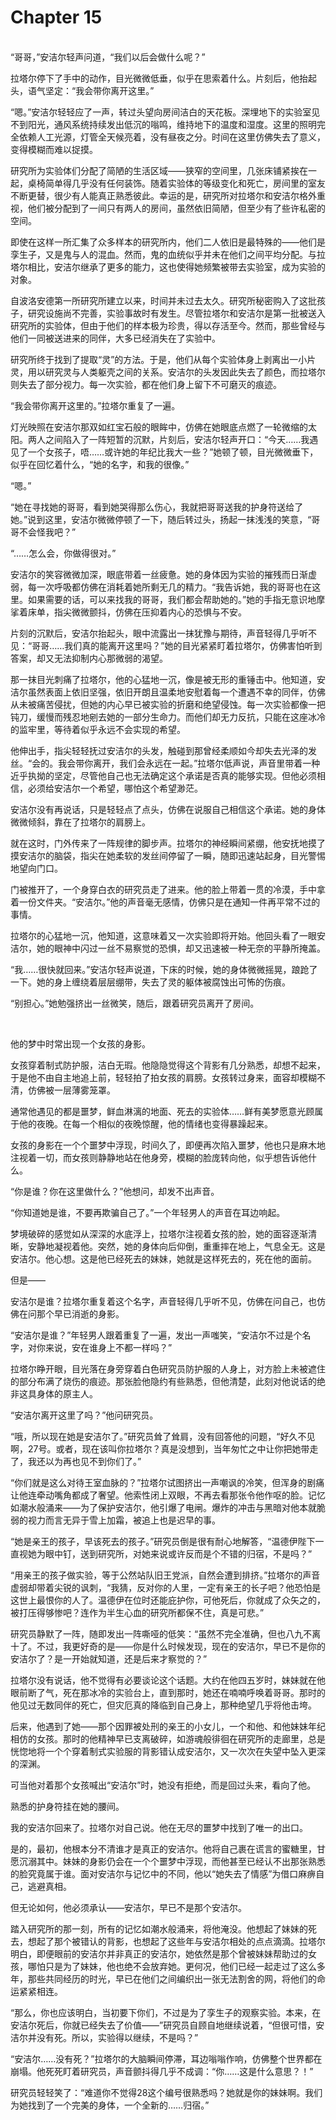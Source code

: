 # Chapter 15

<br>
“哥哥，”安洁尔轻声问道，“我们以后会做什么呢？”

拉塔尔停下了手中的动作，目光微微低垂，似乎在思索着什么。片刻后，他抬起头，语气坚定：“我会带你离开这里。”

“嗯。”安洁尔轻轻应了一声，转过头望向房间洁白的天花板。深埋地下的实验室见不到阳光，通风系统持续发出低沉的嗡鸣，维持地下的温度和湿度。这里的照明完全依赖人工光源，灯管全天候亮着，没有昼夜之分。时间在这里仿佛失去了意义，变得模糊而难以捉摸。

研究所为实验体们分配了简陋的生活区域——狭窄的空间里，几张床铺紧挨在一起，桌椅简单得几乎没有任何装饰。随着实验体的等级变化和死亡，房间里的室友不断更替，很少有人能真正熟悉彼此。幸运的是，研究所对拉塔尔和安洁尔格外重视，他们被分配到了一间只有两人的房间，虽然依旧简陋，但至少有了些许私密的空间。

即使在这样一所汇集了众多样本的研究所内，他们二人依旧是最特殊的——他们是孪生子，又是鬼与人的混血。然而，鬼的血统似乎并未在他们之间平均分配。与拉塔尔相比，安洁尔继承了更多的能力，这也使得她频繁被带去实验室，成为实验的对象。

自波洛安德第一所研究所建立以来，时间并未过去太久。研究所秘密购入了这批孩子，研究设施尚不完善，实验事故时有发生。尽管拉塔尔和安洁尔是第一批被送入研究所的实验体，但由于他们的样本极为珍贵，得以存活至今。然而，那些曾经与他们一同被送进来的同伴，大多已经消失在了实验中。

研究所终于找到了提取“灵”的方法。于是，他们从每个实验体身上剥离出一小片灵，用以研究灵与人类躯壳之间的关系。安洁尔的头发因此失去了颜色，而拉塔尔则失去了部分视力。每一次实验，都在他们身上留下不可磨灭的痕迹。

“我会带你离开这里的。”拉塔尔重复了一遍。

灯光映照在安洁尔那双如红宝石般的眼眸中，仿佛在她眼底点燃了一轮微缩的太阳。两人之间陷入了一阵短暂的沉默，片刻后，安洁尔轻声开口：“今天……我遇见了一个女孩子，唔……或许她的年纪比我大一些？”她顿了顿，目光微微垂下，似乎在回忆着什么，“她的名字，和我的很像。”

“嗯。”

“她在寻找她的哥哥，看到她哭得那么伤心，我就把哥哥送我的护身符送给了她。”说到这里，安洁尔微微停顿了一下，随后转过头，扬起一抹浅浅的笑意，“哥哥不会怪我吧？”

“……怎么会，你做得很对。”

安洁尔的笑容微微加深，眼底带着一丝疲惫。她的身体因为实验的摧残而日渐虚弱，每一次呼吸都仿佛在消耗着她所剩无几的精力。“我告诉她，我的哥哥也在这里。如果需要的话，可以来找我的哥哥，我们都会帮助她的。”她的手指无意识地摩挲着床单，指尖微微颤抖，仿佛在压抑着内心的恐惧与不安。

片刻的沉默后，安洁尔抬起头，眼中流露出一抹犹豫与期待，声音轻得几乎听不见：“哥哥……我们真的能离开这里吗？”她的目光紧紧盯着拉塔尔，仿佛害怕听到答案，却又无法抑制内心那微弱的渴望。

那一抹目光刺痛了拉塔尔，他的心猛地一沉，像是被无形的重锤击中。他知道，安洁尔虽然表面上依旧坚强，依旧开朗且温柔地安慰着每一个遭遇不幸的同伴，仿佛从未被痛苦侵扰，但她的内心早已被实验的折磨和绝望侵蚀。每一次实验都像一把钝刀，缓慢而残忍地剜去她的一部分生命力。而他们却无力反抗，只能在这座冰冷的监牢里，等待着似乎永远不会实现的希望。

他伸出手，指尖轻轻抚过安洁尔的头发，触碰到那曾经柔顺如今却失去光泽的发丝。“会的。我会带你离开，我们会永远在一起。”拉塔尔低声说，声音里带着一种近乎执拗的坚定，尽管他自己也无法确定这个承诺是否真的能够实现。但他必须相信，必须给安洁尔一个希望，哪怕这个希望渺茫。

安洁尔没有再说话，只是轻轻点了点头，仿佛在说服自己相信这个承诺。她的身体微微倾斜，靠在了拉塔尔的肩膀上。

就在这时，门外传来了一阵规律的脚步声。拉塔尔的神经瞬间紧绷，他安抚地摸了摸安洁尔的脑袋，指尖在她柔软的发丝间停留了一瞬，随即迅速站起身，目光警惕地望向门口。

门被推开了，一个身穿白衣的研究员走了进来。他的脸上带着一贯的冷漠，手中拿着一份文件夹。“安洁尔。”他的声音毫无感情，仿佛只是在通知一件再平常不过的事情。

拉塔尔的心猛地一沉，他知道，这意味着又一次实验即将开始。他回头看了一眼安洁尔，她的眼神中闪过一丝不易察觉的恐惧，却又迅速被一种无奈的平静所掩盖。

“我……很快就回来。”安洁尔轻声说道，下床的时候，她的身体微微摇晃，踉跄了一下。她的身上缠绕着层层绷带，失去了灵的躯体被腐蚀出可怖的伤痕。

“别担心。”她勉强挤出一丝微笑，随后，跟着研究员离开了房间。

<br>

他的梦中时常出现一个女孩的身影。

女孩穿着制式防护服，洁白无瑕。他隐隐觉得这个背影有几分熟悉，却想不起来，于是他不由自主地追上前，轻轻拍了拍女孩的肩膀。女孩转过身来，面容却模糊不清，仿佛被一层薄雾笼罩。

通常他遇见的都是噩梦，鲜血淋漓的地面、死去的实验体……鲜有美梦愿意光顾属于他的夜晚。在每一个相似的夜晚惊醒，他的情绪也变得暴躁起来。

女孩的身影在一个个噩梦中浮现，时间久了，即便再次陷入噩梦，他也只是麻木地注视着一切，而女孩则静静地站在他身旁，模糊的脸庞转向他，似乎想告诉他什么。

“你是谁？你在这里做什么？”他想问，却发不出声音。

“你知道她是谁，不要再欺骗自己了。”一个年轻男人的声音在耳边响起。

梦境破碎的感觉如从深深的水底浮上，拉塔尔注视着女孩的脸，她的面容逐渐清晰，安静地凝视着他。突然，她的身体向后仰倒，重重摔在地上，气息全无。这是安洁尔。他心想。这是他已经死去的妹妹，她就是这样死去的，死在他的面前。

但是——

安洁尔是谁？拉塔尔重复着这个名字，声音轻得几乎听不见，仿佛在问自己，也仿佛在问那个早已消逝的身影。

“安洁尔是谁？”年轻男人跟着重复了一遍，发出一声嗤笑，“安洁尔不过是个名字，对你来说，安在谁身上不都一样吗？”

拉塔尔睁开眼，目光落在身旁穿着白色研究员防护服的人身上，对方脸上未被遮住的部分布满了烧伤的痕迹。那张脸他隐约有些熟悉，但他清楚，此刻对他说话的绝非这具身体的原主人。

“安洁尔离开这里了吗？”他问研究员。

“哦，所以现在她是安洁尔了。”研究员耸了耸肩，没有回答他的问题，“好久不见啊，27号。或者，现在该叫你拉塔尔？真是没想到，当年匆忙之中让你把她带走了，我还以为再也见不到你们了。”

“你们就是这么对待王室血脉的？”拉塔尔试图挤出一声嘲讽的冷笑，但浑身的剧痛让他连牵动嘴角都成了奢望。他索性闭上双眼，不再去看那张令他作呕的脸。记忆如潮水般涌来——为了保护安洁尔，他引爆了电闸。爆炸的冲击与黑暗对他本就脆弱的视力而言无异于雪上加霜，被追上也是迟早的事。

“她是亲王的孩子，早该死去的孩子。”研究员倒是很有耐心地解答，“温德伊陛下一直视她为眼中钉，送到研究所，对她来说或许反而是个不错的归宿，不是吗？”

“用亲王的孩子做实验，等于公然站队旧王党派，自然会遭到排挤。”拉塔尔的声音虚弱却带着尖锐的讽刺，“我猜，反对你的人里，一定有亲王的长子吧？他恐怕是这世上最恨你的人了。温德伊在位时还能庇护你，可他死后，你就成了众矢之的，被打压得够惨吧？连作为半生心血的研究所都保不住，真是可悲。”

研究员静默了一阵，随即发出一阵嘶哑的低笑：“虽然不完全准确，但也八九不离十了。不过，我更好奇的是——你是什么时候发现，现在的安洁尔，早已不是你的安洁尔了？是一开始就知道，还是后来才察觉的？”

拉塔尔没有说话，他不觉得有必要谈论这个话题。大约在他四五岁时，妹妹就在他眼前断了气，死在那冰冷的实验台上，直到那时，她还在喃喃呼唤着哥哥。那时的他见过无数同伴的死亡，但灾厄真的降临到自己身上，那种绝望几乎将他击垮。

后来，他遇到了她——那个因罪被处刑的亲王的小女儿，一个和他、和他妹妹年纪相仿的女孩。那时的他精神早已支离破碎，如游魂般徘徊在研究所的走廊里，总是恍惚地将一个个穿着制式实验服的背影错认成安洁尔，又一次次在失望中坠入更深的深渊。

可当他对着那个女孩喊出“安洁尔”时，她没有拒绝，而是回过头来，看向了他。

熟悉的护身符挂在她的腰间。

我的安洁尔回来了。拉塔尔对自己说。他在无尽的噩梦中找到了唯一的出口。

是的，最初，他根本分不清谁才是真正的安洁尔。他将自己裹在谎言的蜜糖里，甘愿沉溺其中。妹妹的身影仍会在一个个噩梦中浮现，而他甚至已经认不出那张熟悉的脸究竟属于谁。面对安洁尔与记忆中的不同，他以“她失去了情感”为借口麻痹自己，逃避真相。

但无论如何，他必须承认——安洁尔，早已不是那个安洁尔。  

踏入研究所的那一刻，所有的记忆如潮水般涌来，将他淹没。他想起了妹妹的死去，想起了那个被错认的背影，也想起了这些年与安洁尔相处的点点滴滴。拉塔尔明白，即便眼前的安洁尔并非真正的安洁尔，她依然是那个曾被妹妹帮助过的女孩，哪怕只是为了妹妹，他也绝不会放弃她。更何况，他们已经一起走过了这么多年，那些共同经历的时光，早已在他们之间编织出一张无法割舍的网，将他们的命运紧紧相连。

“那么，你也应该明白，当初要下你们，不过是为了孪生子的观察实验。本来，在安洁尔死后，你就已经失去了价值——”研究员自顾自地继续说着，“但很可惜，安洁尔并没有死。所以，实验得以继续，不是吗？”

“安洁尔……没有死？”拉塔尔的大脑瞬间停滞，耳边嗡嗡作响，仿佛整个世界都在崩塌。他死死盯着研究员，声音颤抖得几乎不成调：“你……这是什么意思？！”

研究员轻轻笑了：“难道你不觉得28这个编号很熟悉吗？她就是你的妹妹啊。我们为她找到了一个完美的身体，一个全新的……归宿。”
